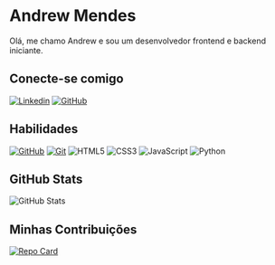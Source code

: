 # Andrew Mendes
Olá, me chamo Andrew e sou um desenvolvedor frontend e backend iniciante. 

## Conecte-se comigo
[![Linkedin](https://img.shields.io/badge/LinkedIn-0077B5?style=for-the-badge&logo=linkedin&logoColor=white)](www.linkedin.com/in/andrew-gabriel-mendes-santos) 
[![GitHub](https://img.shields.io/badge/GitHub-100000?style=for-the-badge&logo=github&logoColor=white)](https://github.com/andrewgms2005)

## Habilidades

[![GitHub](https://img.shields.io/badge/GitHub-100000?style=for-the-badge&logo=github&logoColor=white)](https://docs.github.com)
[![Git](https://img.shields.io/badge/GIT-E44C30?style=for-the-badge&logo=git&logoColor=white)](htpps:://docs:git-scm.com/doc)
![HTML5](https://img.shields.io/badge/HTML5-E34F26?style=for-the-badge&logo=html5&logoColor=white)
![CSS3](https://img.shields.io/badge/CSS3-1572B6?style=for-the-badge&logo=css3&logoColor=white)
![JavaScript](https://img.shields.io/badge/JavaScript-F7DF1E?style=for-the-badge&logo=javascript&logoColor=black)
![Python](https://img.shields.io/badge/python-3670A0?style=for-the-badge&logo=python&logoColor=ffdd54)

## GitHub Stats
![GitHub Stats](https://github-readme-stats.vercel.app/api?username=SEUUSERNAME&theme=transparent&bg_color=000&border_color=30A3DC&show_icons=true&icon_color=30A3DC&title_color=E94D5F&text_color=FFF)


## Minhas Contribuições

[![Repo Card](https://github-readme-stats.vercel.app/api/pin/?username=andrewgms2005&repo=dio-lab-open-source&bg_color=000&border_color=30A3DC&show_icons=true&icon_color=30A3DC&title_color=E94D5F&text_color=FFF)](https://github.com/andrewgms2005/dio-lab-open-source)
